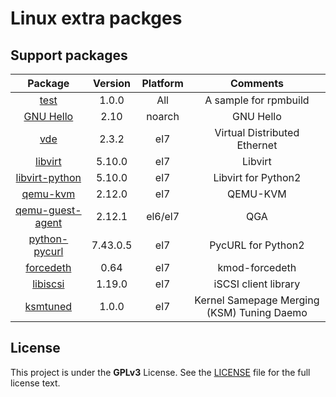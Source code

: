 Linux extra packges
===================

## Support packages

|    Package   |   Version     |    Platform    |    Comments    |
|:------------:|:-------------:|:--------------:|:--------------:|
| [test](SPECS/test.spec) | 1.0.0 | All | A sample for rpmbuild |
| [GNU Hello](https://www.gnu.org/software/hello/) | 2.10 | noarch | GNU Hello |
| [vde](https://github.com/virtualsquare/vde-2) | 2.3.2 | el7 | Virtual Distributed Ethernet |
| [libvirt](https://libvirt.org/) | 5.10.0 | el7 | Libvirt |
| [libvirt-python](https://github.com/libvirt/libvirt-python) | 5.10.0 | el7 | Libvirt for Python2 |
| [qemu-kvm](https://www.qemu.org/download/) | 2.12.0 | el7 | QEMU-KVM |
| [qemu-guest-agent](https://wiki.qemu.org/Features/GuestAgent) | 2.12.1 | el6/el7 | QGA |
| [python-pycurl](https://github.com/pycurl/pycurl)| 7.43.0.5 | el7 | PycURL for Python2 |
| [forcedeth](https://www.kernel.org) | 0.64 | el7 | kmod-forcedeth |
| [libiscsi](https://github.com/sahlberg/libiscsi) | 1.19.0 | el7 | iSCSI client library |
| [ksmtuned](SPECS/ksmtuned.spec) | 1.0.0 | el7 | Kernel Samepage Merging (KSM) Tuning Daemo |


## License

This project is under the **GPLv3** License. See the [LICENSE](LICENSE) file for the full license text.

